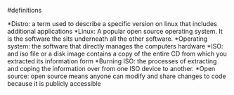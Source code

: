 #definitions

*Distro: a term used to describe a specific version on linux that includes additional applications
*Linux: A popular open source operating system. It is the software the sits underneath all the other software.
*Operating system: the software that directly manages the computers hardware
*ISO: and iso file or a disk image contains a copy of the entire CD from which you extracted its information form
*Burning ISO: the processes of extracting and coping the information over from one ISO device to another.
*Open source: open source means anyone can modify and share changes to code because it is publicly accessible

